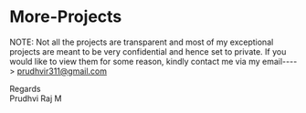# More-Projects
NOTE: 
Not all the projects are transparent and most of my exceptional projects are meant to be very confidential and hence set to private. 
If you would like to view them for some reason, kindly contact me via my email---->
prudhvir311@gmail.com

Regards<br>
Prudhvi Raj M
